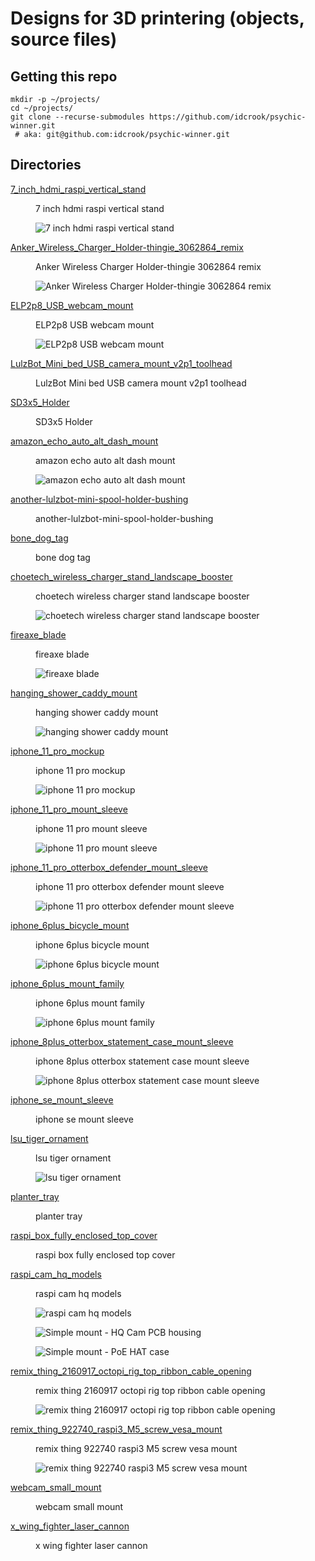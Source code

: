 Designs for 3D printering (objects, source files)
=================================================

Getting this repo
-----------------

```shell
mkdir -p ~/projects/
cd ~/projects/
git clone --recurse-submodules https://github.com/idcrook/psychic-winner.git
 # aka: git@github.com:idcrook/psychic-winner.git
```

## Directories

<dl>
<dt>

[7_inch_hdmi_raspi_vertical_stand](7_inch_hdmi_raspi_vertical_stand/#readme)

</dt><dd>
7 inch hdmi raspi vertical stand

![7 inch hdmi raspi vertical stand](7_inch_hdmi_raspi_vertical_stand/img/7_inch_hdmi_raspi_vertical_stand__front_view.png "7 inch hdmi raspi vertical stand")

</dd>

<dt>

[Anker_Wireless_Charger_Holder-thingie_3062864_remix](Anker_Wireless_Charger_Holder-thingie_3062864_remix/#readme)

</dt><dd>
Anker Wireless Charger Holder-thingie 3062864 remix

![Anker Wireless Charger Holder-thingie 3062864 remix](Anker_Wireless_Charger_Holder-thingie_3062864_remix/img/object_render.png "Anker Wireless Charger Holder-thingie 3062864 remix")

</dd>

<dt>

[ELP2p8_USB_webcam_mount](ELP2p8_USB_webcam_mount/#readme)

</dt><dd>
ELP2p8 USB webcam mount

![ELP2p8 USB webcam mount](ELP2p8_USB_webcam_mount/img/front_view.jpg "ELP2p8 USB webcam mount")

</dd>

<dt>

[LulzBot_Mini_bed_USB_camera_mount_v2p1_toolhead](LulzBot_Mini_bed_USB_camera_mount_v2p1_toolhead/#readme)

</dt><dd>
LulzBot Mini bed USB camera mount v2p1 toolhead

<!-- ![LulzBot Mini bed USB camera mount v2p1 toolhead](LulzBot_Mini_bed_USB_camera_mount_v2p1_toolhead/img/IMAGE.png "LulzBot Mini bed USB camera mount v2p1 toolhead") -->

</dd>

<dt>

[SD3x5_Holder](SD3x5_Holder/#readme)

</dt><dd>
SD3x5 Holder

<!-- ![SD3x5 Holder](SD3x5_Holder/img/IMAGE.png "SD3x5 Holder") -->

</dd>

<dt>

[amazon_echo_auto_alt_dash_mount](amazon_echo_auto_alt_dash_mount/#readme)

</dt><dd>
amazon echo auto alt dash mount

![amazon echo auto alt dash mount](amazon_echo_auto_alt_dash_mount/img/echo_auto_alt_dash_mount_a_scad.png "amazon echo auto alt dash mount")

</dd>

<dt>

[another-lulzbot-mini-spool-holder-bushing](another-lulzbot-mini-spool-holder-bushing/#readme)

</dt><dd>
another-lulzbot-mini-spool-holder-bushing

<!-- ![another-lulzbot-mini-spool-holder-bushing](another-lulzbot-mini-spool-holder-bushing/img/IMAGE.png "another-lulzbot-mini-spool-holder-bushing") -->

</dd>

<dt>

[bone_dog_tag](bone_dog_tag/#readme)

</dt><dd>
bone dog tag

<!-- ![bone dog tag](bone_dog_tag/img/IMAGE.png "bone dog tag") -->

</dd>

<dt>

[choetech_wireless_charger_stand_landscape_booster](choetech_wireless_charger_stand_landscape_booster/#readme)

</dt><dd>
choetech wireless charger stand landscape booster

![choetech wireless charger stand landscape booster](choetech_wireless_charger_stand_landscape_booster/img/3dprinted_object_in_action.jpg "choetech wireless charger stand landscape booster")

</dd>

<dt>

[fireaxe_blade](fireaxe_blade/#readme)

</dt><dd>
fireaxe blade

![fireaxe blade](fireaxe_blade/img/fireaxe_blade.png "fireaxe blade")

</dd>

<dt>

[hanging_shower_caddy_mount](hanging_shower_caddy_mount/#readme)

</dt><dd>
hanging shower caddy mount

![hanging shower caddy mount](hanging_shower_caddy_mount/img/hanging_shower_caddy_mount__side_view.png "hanging shower caddy mount")

</dd>

<dt>

[iphone_11_pro_mockup](iphone_11_pro_mockup/#readme)

</dt><dd>
iphone 11 pro mockup

![iphone 11 pro mockup](iphone_11_pro_mockup/img/iphone_11_pro_rough_rear_view.png "iphone 11 pro mockup")

</dd>

<dt>

[iphone_11_pro_mount_sleeve](iphone_11_pro_mount_sleeve/#readme)

</dt><dd>
iphone 11 pro mount sleeve

![iphone 11 pro mount sleeve](iphone_11_pro_mount_sleeve/img/sleeve_back__form_monoprice.png "iphone 11 pro mount sleeve")

</dd>

<dt>

[iphone_11_pro_otterbox_defender_mount_sleeve](iphone_11_pro_otterbox_defender_mount_sleeve/#readme)

</dt><dd>
iphone 11 pro otterbox defender mount sleeve

![iphone 11 pro otterbox defender mount sleeve](iphone_11_pro_otterbox_defender_mount_sleeve/img/print_front__obx_defender.jpg "iphone 11 pro otterbox defender mount sleeve")

</dd>

<dt>

[iphone_6plus_bicycle_mount](iphone_6plus_bicycle_mount/#readme)

</dt><dd>
iphone 6plus bicycle mount

![iphone 6plus bicycle mount](iphone_6plus_bicycle_mount/img/iphone_bicycle_mount.png "iphone 6plus bicycle mount")

</dd>

<dt>

[iphone_6plus_mount_family](iphone_6plus_mount_family/#readme)

</dt><dd>
iphone 6plus mount family

![iphone 6plus mount family](iphone_6plus_mount_family/img/cupholder2_assembled_in_car.jpg "iphone 6plus mount family")

</dd>

<dt>

[iphone_8plus_otterbox_statement_case_mount_sleeve](iphone_8plus_otterbox_statement_case_mount_sleeve/#readme)

</dt><dd>
iphone 8plus otterbox statement case mount sleeve

![iphone 8plus otterbox statement case mount sleeve](iphone_8plus_otterbox_statement_case_mount_sleeve/img/iphone_8plus_otterbox_statement_case_mount_sleeve__together.png "iphone 8plus otterbox statement case mount sleeve")

</dd>

<dt>

[iphone_se_mount_sleeve](iphone_se_mount_sleeve/#readme)

</dt><dd>
iphone se mount sleeve

<!-- ![iphone se mount sleeve](iphone_se_mount_sleeve/img/IMAGE.png "iphone se mount sleeve") -->

</dd>

<dt>

[lsu_tiger_ornament](lsu_tiger_ornament/#readme)

</dt><dd>
lsu tiger ornament

![lsu tiger ornament](lsu_tiger_ornament/img/lsu_tiger_ornament__dual_extrusion.png "lsu tiger ornament")

</dd>

<dt>

[planter_tray](planter_tray/#readme)

</dt><dd>
planter tray

<!-- ![planter tray](planter_tray/img/IMAGE.png "planter tray") -->

</dd>

<dt>

[raspi_box_fully_enclosed_top_cover](raspi_box_fully_enclosed_top_cover/#readme)

</dt><dd>
raspi box fully enclosed top cover

<!-- ![raspi box fully enclosed top cover](raspi_box_fully_enclosed_top_cover/img/IMAGE.png "raspi box fully enclosed top cover") -->

</dd>

<dt>

[raspi_cam_hq_models](raspi_cam_hq_models/#readme)

</dt><dd>
raspi cam hq models

![raspi cam hq models](raspi_cam_hq_models/img/assemblies_with_and_without_adapters_lenses.png "raspi cam hq models")

![Simple mount - HQ Cam PCB housing](raspi_cam_hq_models/img/hqcam_pcb_housing_with_attached_arms.png)

![Simple mount - PoE HAT case](raspi_cam_hq_models/img/piHQcam_simple_mount_poe_hat_case.png)

</dd>

<dt>

[remix_thing_2160917_octopi_rig_top_ribbon_cable_opening](remix_thing_2160917_octopi_rig_top_ribbon_cable_opening/#readme)

</dt><dd>
remix thing 2160917 octopi rig top ribbon cable opening

![remix thing 2160917 octopi rig top ribbon cable opening](remix_thing_2160917_octopi_rig_top_ribbon_cable_opening/img/slot_object_render.png "remix thing 2160917 octopi rig top ribbon cable opening")

</dd>

<dt>

[remix_thing_922740_raspi3_M5_screw_vesa_mount](remix_thing_922740_raspi3_M5_screw_vesa_mount/#readme)

</dt><dd>
remix thing 922740 raspi3 M5 screw vesa mount

![remix thing 922740 raspi3 M5 screw vesa mount](remix_thing_922740_raspi3_M5_screw_vesa_mount/img/object_render.png "remix thing 922740 raspi3 M5 screw vesa mount")

</dd>

<dt>

[webcam_small_mount](webcam_small_mount/#readme)

</dt><dd>
webcam small mount

<!-- ![webcam small mount](webcam_small_mount/img/IMAGE.png "webcam small mount") -->

</dd>

<dt>

[x_wing_fighter_laser_cannon](x_wing_fighter_laser_cannon/#readme)

</dt><dd>
x wing fighter laser cannon

<!-- ![x wing fighter laser cannon](x_wing_fighter_laser_cannon/img/IMAGE.png "x wing fighter laser cannon") -->

</dd>

</dl>
